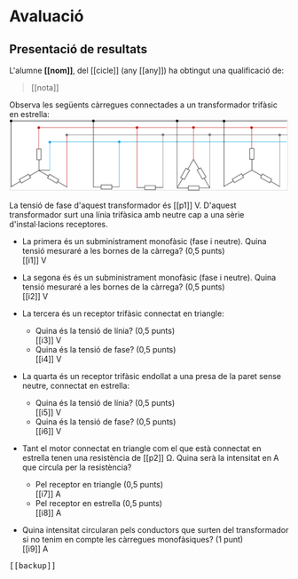 # Avaluació

## Presentació de resultats

L'alumne **[[nom]]**, del [[cicle]] (any [[any]]) ha obtingut una qualificació de: 

> [[nota]]

Observa les següents càrregues connectades a un transformador trifàsic en estrella:
![](../img/carregues_trif.png)

La tensió de fase d'aquest transformador és [[p1]] V. D'aquest transformador surt una línia trifàsica amb neutre cap a una sèrie d'instal·lacions receptores.

- La primera és un subministrament monofàsic (fase i neutre). Quina tensió mesuraré a les bornes de la càrrega? (0,5 punts)<br/>
  [[i1]] V

- La segona és és un subministrament monofàsic (fase i neutre). Quina tensió mesuraré a les bornes de la càrrega? (0,5 punts)<br/>
  [[i2]] V

- La tercera és un receptor trifàsic connectat en triangle:
  
  - Quina és la tensió de línia? (0,5 punts)<br/>
    [[i3]] V
  - Quina és la tensió de fase? (0,5 punts)<br/>
    [[i4]] V

- La quarta és un receptor trifàsic endollat a una presa de la paret sense neutre, connectat en estrella:
  
  - Quina és la tensió de línia? (0,5 punts)<br/>
    [[i5]] V
  - Quina és la tensió de fase? (0,5 punts)<br/>
    [[i6]] V

- Tant el motor connectat en triangle com el que està connectat en estrella tenen una resistència de [[p2]] Ω. Quina serà la intensitat en A que circula per la resistència?
  
  - Pel receptor en triangle (0,5 punts)<br/>
    [[i7]] A
  - Pel receptor en estrella (0,5 punts)<br/>
    [[i8]] A

- Quina intensitat circularan pels conductors que surten del transformador si no tenim en compte les càrregues monofàsiques? (1 punt)<br/>
  [[i9]] A

<pre>
[[backup]]
</pre>